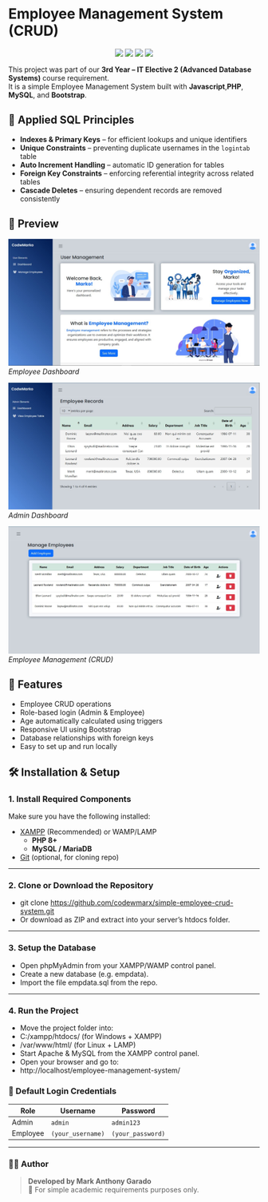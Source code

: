 # Employee Management System (CRUD)

<p align="center">
  <img src="https://img.shields.io/badge/JavaScript-323330?style=for-the-badge&logo=javascript&logoColor=F7DF1E"/>
  <img src="https://img.shields.io/badge/PHP-777BB4?style=for-the-badge&logo=php&logoColor=white"/>
  <img src="https://img.shields.io/badge/MySQL-005C84?style=for-the-badge&logo=mysql&logoColor=white"/>
  <img src="https://img.shields.io/badge/Bootstrap-7952B3?style=for-the-badge&logo=bootstrap&logoColor=white"/>
</p>

This project was part of our **3rd Year – IT Elective 2 (Advanced Database Systems)** course requirement.  
It is a simple Employee Management System built with **Javascript**,**PHP**, **MySQL**, and **Bootstrap**.

## 📘 Applied SQL Principles

- **Indexes & Primary Keys** – for efficient lookups and unique identifiers  
- **Unique Constraints** – preventing duplicate usernames in the `logintab` table  
- **Auto Increment Handling** – automatic ID generation for tables  
- **Foreign Key Constraints** – enforcing referential integrity across related tables  
- **Cascade Deletes** – ensuring dependent records are removed consistently  


## 📸 Preview

![Employee Dashboard](assets/img/employee-dashboard.jpg)  
*Employee Dashboard*

![Admin Dashboard](assets/img/admin-view.jpg)  
*Admin Dashboard*

![Employee CRUD](assets/img/employee-crud.jpg)  
*Employee Management (CRUD)*


## 🚀 Features
- Employee CRUD operations
- Role-based login (Admin & Employee)
- Age automatically calculated using triggers
- Responsive UI using Bootstrap
- Database relationships with foreign keys
- Easy to set up and run locally


## 🛠️ Installation & Setup

### 1. Install Required Components
Make sure you have the following installed:
- [XAMPP](https://www.apachefriends.org/) (Recommended) or WAMP/LAMP  
  - **PHP 8+**  
  - **MySQL / MariaDB**  
- [Git](https://git-scm.com/) (optional, for cloning repo)

---

### 2. Clone or Download the Repository
- git clone https://github.com/codewmarx/simple-employee-crud-system.git
- Or download as ZIP and extract into your server’s htdocs folder.

---

### 3. Setup the Database
- Open phpMyAdmin from your XAMPP/WAMP control panel.
- Create a new database (e.g. empdata).
- Import the file empdata.sql from the repo.

---

### 4. Run the Project
- Move the project folder into:
 - C:/xampp/htdocs/ (for Windows + XAMPP)
 - /var/www/html/ (for Linux + LAMP)
- Start Apache & MySQL from the XAMPP control panel.
- Open your browser and go to:
 - http://localhost/employee-management-system/

### 🔑 Default Login Credentials  

| Role     | Username        | Password     |
|----------|----------------|--------------|
| Admin    | `admin`        | `admin123`   |
| Employee | `(your_username)` | `(your_password)` |


---

### 👨‍💻 Author  
> **Developed by Mark Anthony Garado**  
> 📌 For simple academic requirements purposes only.  

